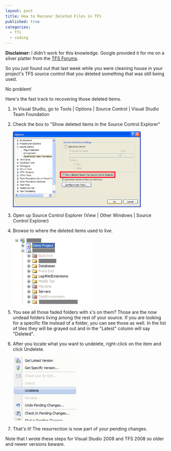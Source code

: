 ```yaml
---
layout: post
title: How to Recover Deleted Files in TFS
published: true
categories:
  - tfs
  - coding
---
```

**Disclaimer:** I didn't work for this knowledge. Google provided
it for me on a silver platter from the [TFS Forums](http://social.msdn.microsoft.com/Forums/en-US/tfsversioncontrol/thread/0836d05c-79f6-4fa9-9adf-75248cc314ff).

So you just found out that last week while you were cleaning house in your project's
TFS source control that you deleted something that was still being used.

No problem!

Here's the fast track to recovering those deleted items.

1. In Visual Studio, go to Tools | Options | Source Control | Visual Studio Team Foundation
2. Check the box to "Show deleted items in the Source Control Explorer"

	 <a class="img lightbox" href="/images/posts/tfs_deleted_files_option.png">
	 	<img src="/images/posts/tfs_deleted_files_option.png" width="400" /></a>
	 
3. Open up Source Control Explorer (View | Other Windows | Source Control Explorer)
4. Browse to where the deleted items used to live.

	 <img src="/images/posts/tfs_deleted_files_showing.png" />
	 
5. You see all those faded folders with x's on them? Those are the now undead
	 folders living among the rest of your source. If you are looking for a specific
	 file instead of a folder, you can see those as well. In the list of tiles they
	 will be grayed out and in the "Latest" column will say "Deleted".
6. After you locate what you want to undelete, right-click on the item and click Undelete.

	 <img src="/images/posts/tfs_deleted_files_context_menu.png" />
	 
7. That's it! The resurrection is now part of your pending changes.
   
Note that I wrote these steps for Visual Studio 2008 and TFS 2008 so older and newer versions beware.